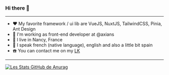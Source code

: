 ### Hi there 👋
---
- ❤️ My favorite framework / ui lib are VueJS, NuxtJS, TailwindCSS, Pinia, Ant Design
- 💼 I'm working as front-end developer at @axians
- 📍 I live in Nancy, France
- 👄 I speak french (native language), english and also a little bit spain
- ☎️ You can contact me on my [LK](https://www.linkedin.com/in/calvin-lambert/) 
---
[![Les Stats GitHub de Anurag](https://github-readme-stats.vercel.app/api?username=Kalv1&theme=jolly)](https://github.com/anuraghazra/github-readme-stats)

